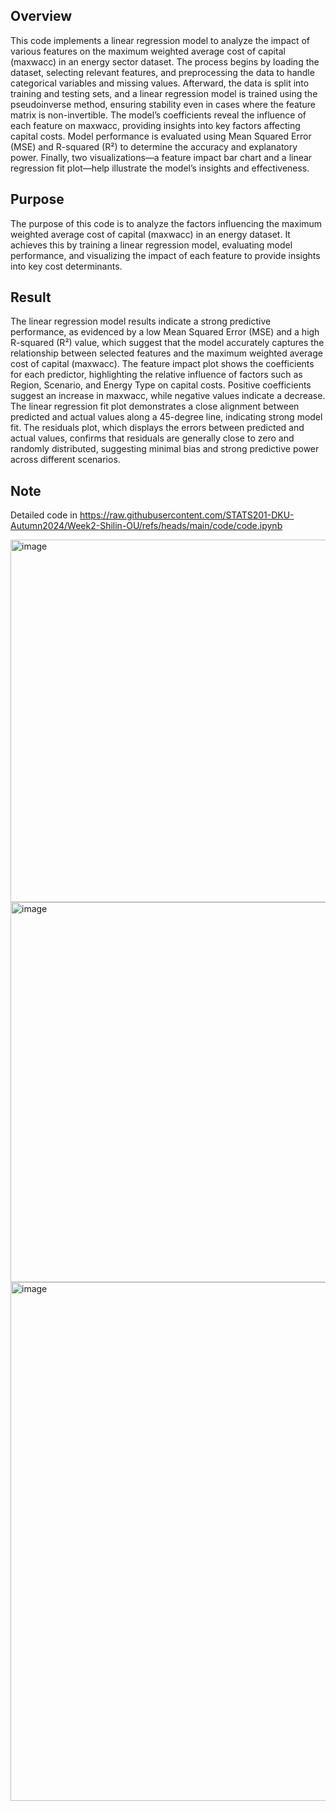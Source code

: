 ## Overview
This code implements a linear regression model to analyze the impact of various features on the maximum weighted average cost of capital (maxwacc) in an energy sector dataset. The process begins by loading the dataset, selecting relevant features, and preprocessing the data to handle categorical variables and missing values. Afterward, the data is split into training and testing sets, and a linear regression model is trained using the pseudoinverse method, ensuring stability even in cases where the feature matrix is non-invertible. The model’s coefficients reveal the influence of each feature on maxwacc, providing insights into key factors affecting capital costs. Model performance is evaluated using Mean Squared Error (MSE) and R-squared (R²) to determine the accuracy and explanatory power. Finally, two visualizations—a feature impact bar chart and a linear regression fit plot—help illustrate the model’s insights and effectiveness.
## Purpose
The purpose of this code is to analyze the factors influencing the maximum weighted average cost of capital (maxwacc) in an energy dataset. It achieves this by training a linear regression model, evaluating model performance, and visualizing the impact of each feature to provide insights into key cost determinants.
## Result
The linear regression model results indicate a strong predictive performance, as evidenced by a low Mean Squared Error (MSE) and a high R-squared (R²) value, which suggest that the model accurately captures the relationship between selected features and the maximum weighted average cost of capital (maxwacc). The feature impact plot shows the coefficients for each predictor, highlighting the relative influence of factors such as Region, Scenario, and Energy Type on capital costs. Positive coefficients suggest an increase in maxwacc, while negative values indicate a decrease. The linear regression fit plot demonstrates a close alignment between predicted and actual values along a 45-degree line, indicating strong model fit. The residuals plot, which displays the errors between predicted and actual values, confirms that residuals are generally close to zero and randomly distributed, suggesting minimal bias and strong predictive power across different scenarios.
## Note 
Detailed code in https://raw.githubusercontent.com/STATS201-DKU-Autumn2024/Week2-Shilin-OU/refs/heads/main/code/code.ipynb

<img width="580" alt="image" src="https://github.com/user-attachments/assets/20912fdf-5026-4d3f-b963-8e47edbd2479">
<img width="608" alt="image" src="https://github.com/user-attachments/assets/7f879090-1f52-4c1d-a620-0641763b960f">
<img width="830" alt="image" src="https://github.com/user-attachments/assets/ba95f3d2-1cb1-4a99-9841-cdb1751a01e5">




